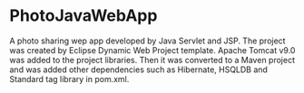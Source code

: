 # PhotoJavaWebApp
A photo sharing wep app developed by Java Servlet and JSP.
The project was created by Eclipse Dynamic Web Project template. Apache Tomcat v9.0 was added to the project libraries.
Then it was converted to a Maven project and was added other dependencies such as Hibernate, HSQLDB and Standard tag library in pom.xml.
